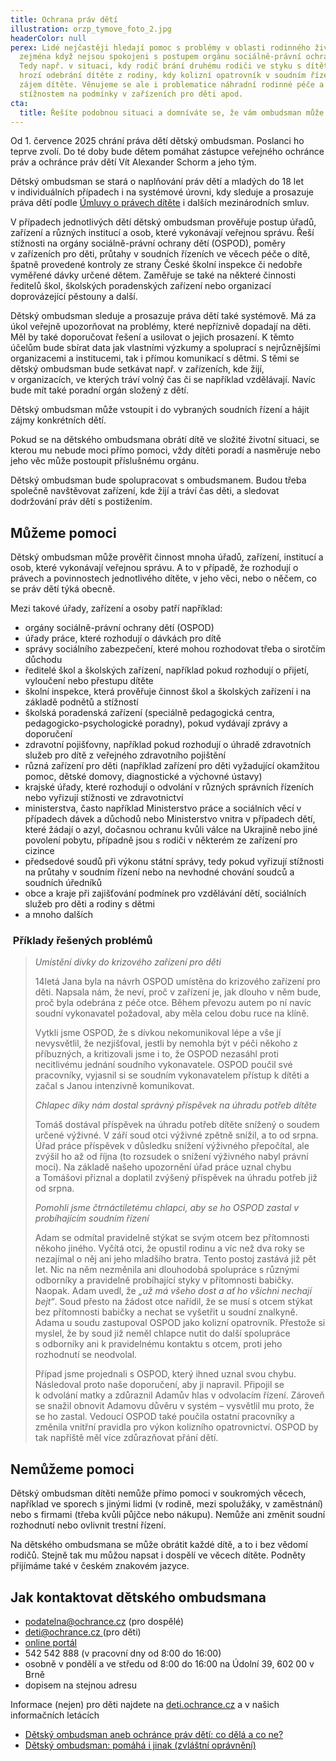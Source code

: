 ```yaml
---
title: Ochrana práv dětí
illustration: orzp_tymove_foto_2.jpg
headerColor: null
perex: Lidé nejčastěji hledají pomoc s problémy v oblasti rodinného života,
  zejména když nejsou spokojeni s postupem orgánu sociálně-právní ochrany dětí.
  Tedy např. v situaci, kdy rodič brání druhému rodiči ve styku s dítětem, kdy
  hrozí odebrání dítěte z rodiny, kdy kolizní opatrovník v soudním řízení nehájí
  zájem dítěte. Věnujeme se ale i problematice náhradní rodinné péče a
  stížnostem na podmínky v zařízeních pro děti apod.
cta:
  title: Řešíte podobnou situaci a domníváte se, že vám ombudsman může pomoct?
---
```

Od 1. července 2025 chrání práva dětí dětský ombudsman. Poslanci ho teprve zvolí. Do té doby bude dětem pomáhat zástupce veřejného ochránce práv a ochránce práv dětí Vít Alexander Schorm a jeho tým. 

Dětský ombudsman se stará o naplňování práv dětí a mladých do 18 let v individuálních případech i na systémové úrovni, kdy sleduje a prosazuje práva dětí podle [Úmluvy o právech dítěte](https://www.e-sbirka.cz/sb/1991/104/0000-00-00?zalozka=text) i dalších mezinárodních smluv. 

V případech jednotlivých dětí dětský ombudsman prověřuje postup úřadů, zařízení a různých institucí a osob, které vykonávají veřejnou správu. Řeší stížnosti na orgány sociálně-právní ochrany dětí (OSPOD), poměry v zařízeních pro děti, průtahy v soudních řízeních ve věcech péče o dítě, špatně provedené kontroly ze strany České školní inspekce či nedobře vyměřené dávky určené dětem. Zaměřuje se také na některé činnosti ředitelů škol, školských poradenských zařízení nebo organizací doprovázející pěstouny a další.

Dětský ombudsman sleduje a prosazuje práva dětí také systémově. Má za úkol veřejně upozorňovat na problémy, které nepříznivě dopadají na děti. Měl by také doporučovat řešení a usilovat o jejich prosazení. K těmto účelům
bude sbírat data jak vlastními výzkumy a spoluprací s nejrůznějšími organizacemi a institucemi, tak i přímou komunikací s dětmi. S těmi se dětský ombudsman bude setkávat např. v zařízeních, kde žijí, v organizacích, ve kterých tráví volný čas či se například vzdělávají. Navíc bude mít také poradní orgán složený z dětí. 

Dětský ombudsman může vstoupit i do vybraných soudních řízení a hájit zájmy konkrétních dětí.

Pokud se na dětského ombudsmana obrátí dítě ve složité životní situaci, se kterou mu nebude moci přímo pomoci, vždy dítěti poradí a nasměruje nebo jeho věc může postoupit příslušnému orgánu. 

Dětský ombudsman bude spolupracovat s ombudsmanem. Budou třeba společně navštěvovat zařízení, kde žijí a tráví čas děti, a sledovat dodržování práv dětí s postižením. 

## Můžeme pomoci

Dětský ombudsman může prověřit činnost mnoha úřadů, zařízení, institucí a osob, které
vykonávají veřejnou správu. A to v případě, že rozhodují o právech a povinnostech jednotlivého dítěte, v jeho věci, nebo o něčem, co se práv dětí týká obecně. 

Mezi takové úřady, zařízení a osoby patří například:

* orgány sociálně-právní ochrany dětí (OSPOD)
* úřady práce, které rozhodují o dávkách pro dítě
* správy sociálního zabezpečení, které mohou rozhodovat třeba o sirotčím důchodu
* ředitelé škol a školských zařízení, například pokud rozhodují o přijetí, vyloučení nebo přestupu dítěte 
* školní inspekce, která prověřuje činnost škol a školských zařízení i na základě podnětů a stížností
* školská poradenská zařízení (speciálně pedagogická centra, pedagogicko-psychologické poradny), pokud vydávají zprávy a doporučení
* zdravotní pojišťovny, například pokud rozhodují o úhradě zdravotních služeb pro dítě z veřejného zdravotního pojištění
* různá zařízení pro děti (například zařízení pro děti vyžadující okamžitou pomoc, dětské domovy, diagnostické a výchovné ústavy)
* krajské úřady, které rozhodují o odvolání v různých správních řízeních nebo vyřizují stížnosti ve zdravotnictví
* ministerstva, často například Ministerstvo práce a sociálních věcí v případech dávek a důchodů nebo Ministerstvo vnitra v případech dětí, které žádají o azyl, dočasnou ochranu kvůli válce na Ukrajině
  nebo jiné povolení pobytu, případně jsou s rodiči v některém ze zařízení pro cizince
* předsedové soudů při výkonu státní správy, tedy pokud vyřizují stížnosti na průtahy v soudním řízení nebo na nevhodné chování soudců a soudních úředníků
* obce a kraje při zajišťování podmínek pro vzdělávání dětí, sociálních služeb pro děti a rodiny s dětmi 
* a mnoho dalších

###  Příklady řešených problémů

> *Umístění dívky do krizového zařízení pro děti*
>
> 14letá Jana byla na návrh OSPOD umístěna do krizového zařízení pro děti. Napsala nám, že neví, proč v zařízení je, jak dlouho v něm bude, proč byla odebrána z péče otce. Během převozu autem po ní navíc soudní vykonavatel požadoval, aby měla celou dobu ruce na klíně.
>
> Vytkli jsme OSPOD, že s dívkou nekomunikoval lépe a vše jí nevysvětlil, že nezjišťoval, jestli by nemohla být v péči někoho z příbuzných, a kritizovali jsme i to, že OSPOD nezasáhl proti necitlivému jednání soudního vykonavatele. OSPOD poučil své pracovníky, vyjasnil si se soudním vykonavatelem přístup k dítěti a začal s Janou intenzivně komunikovat.
>
> *Chlapec díky nám dostal správný příspěvek na úhradu potřeb dítěte*
>
> Tomáš dostával příspěvek na úhradu potřeb dítěte snížený o soudem určené výživné. V září soud otci výživné zpětně snížil, a to od srpna. Úřad práce příspěvek v důsledku snížení výživného přepočítal, ale zvýšil ho až od října (to rozsudek o snížení výživného nabyl právní moci). Na základě našeho upozornění úřad práce uznal chybu a Tomášovi přiznal a doplatil zvýšený příspěvek na úhradu potřeb již od srpna.
>
> *Pomohli jsme čtrnáctiletému chlapci, aby se ho OSPOD zastal v probíhajícím soudním řízení*
>
> Adam se odmítal pravidelně stýkat se svým otcem bez přítomnosti někoho jiného. Vyčítá otci, že opustil rodinu a víc než dva roky se nezajímal o něj ani jeho mladšího bratra. Tento postoj zastává již pět let. Nic na něm nezměnila ani dlouhodobá spolupráce s různými odborníky a pravidelně probíhající styky v přítomnosti babičky. Naopak. Adam uvedl, že *„už má všeho dost a ať ho všichni nechají bejt“*. Soud přesto na žádost otce nařídil, že se musí s otcem stýkat bez přítomnosti babičky a nechat se vyšetřit u soudní znalkyně. Adama u soudu zastupoval OSPOD jako kolizní opatrovník. Přestože si myslel, že by soud již neměl chlapce nutit do další spolupráce s odborníky ani k pravidelnému kontaktu s otcem, proti jeho rozhodnutí se neodvolal.
>
> Případ jsme projednali s OSPOD, který ihned uznal svou chybu. Následoval proto naše doporučení, aby ji napravil. Připojil se k odvolání matky a zdůraznil Adamův hlas v odvolacím řízení. Zároveň se snažil obnovit Adamovu důvěru v systém – vysvětlil mu proto, že se ho zastal. Vedoucí OSPOD také poučila ostatní pracovníky a změnila vnitřní pravidla pro výkon kolizního opatrovnictví. OSPOD by tak napříště měl více zdůrazňovat přání dětí.

## Nemůžeme pomoci

Dětský ombudsman dítěti nemůže přímo pomoci v soukromých věcech, například ve sporech s jinými lidmi (v rodině, mezi spolužáky, v zaměstnání) nebo s firmami (třeba kvůli půjčce nebo nákupu). Nemůže ani změnit soudní rozhodnutí nebo ovlivnit trestní řízení.

Na dětského ombudsmana se může obrátit každé dítě, a to i bez vědomí rodičů. Stejně tak mu můžou napsat i dospělí ve věcech dítěte. Podněty přijímáme také v českém znakovém jazyce.

## Jak kontaktovat dětského ombudsmana

* [podatelna@ochrance.cz](mailto:podatelna@ochrance.cz) (pro dospělé)
* [deti@ochrance.cz ](mailto:deti@ochrance.cz)(pro děti)
* [](https://portal.ochrance.cz/Submissions/AddChild)[online portál](https://portal.ochrance.cz/Default/Show?ReturnUrl=%2f)
* [](<>)542 542 888 (v pracovní dny od 8:00 do 16:00) 
* osobně v pondělí a ve středu od 8:00 do 16:00 na Údolní 39, 602 00 v Brně 
* dopisem na stejnou adresu 

Informace (nejen) pro děti najdete na [deti.ochrance.cz](https://deti.ochrance.cz/) a v našich informačních letácích[](<>)

* [Dětský ombudsman aneb ochránce práv dětí: co dělá a co ne?](https://www.ochrance.cz/letaky/detsky-ombudsman/detsky-ombudsman.pdf)
* [](https://www.ochrance.cz/letaky/detsky-ombudsman-zvlastni-opravneni/detsky-ombudsman-zvlastni-opravneni.pdf)[Dětský ombudsman: pomáhá i jinak (zvláštní oprávnění)](https://www.ochrance.cz/letaky/detsky-ombudsman-zvlastni-opravneni/detsky-ombudsman-zvlastni-opravneni.pdf)
